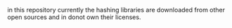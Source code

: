 in this repository currently the hashing libraries are downloaded from other open sources and in donot own their licenses.
